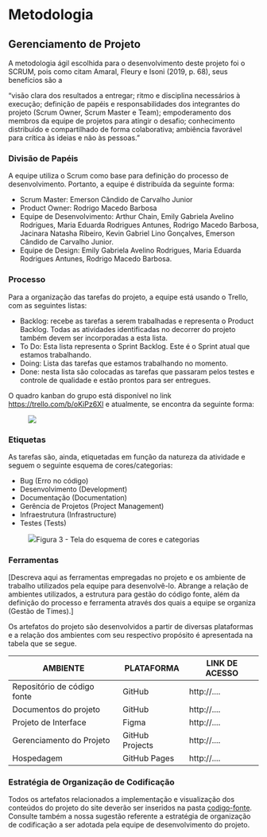 
# Metodologia

## Gerenciamento de Projeto
A metodologia ágil escolhida para o desenvolvimento deste projeto foi o SCRUM, pois como citam Amaral, Fleury e Isoni (2019, p. 68), seus benefícios são a

“visão clara dos resultados a entregar; ritmo e disciplina necessários à execução; definição de papéis e responsabilidades dos integrantes do projeto (Scrum Owner, Scrum Master e Team); empoderamento dos membros da equipe de projetos para atingir o desafio; conhecimento distribuído e compartilhado de forma colaborativa; ambiência favorável para crítica às ideias e não às pessoas.”

### Divisão de Papéis

A equipe utiliza o Scrum como base para definição do processo de desenvolvimento. Portanto, a equipe é distribuída da seguinte forma:
- Scrum Master: Emerson Cândido de Carvalho Junior
- Product Owner: Rodrigo Macedo Barbosa
- Equipe de Desenvolvimento: Arthur Chain, Emily Gabriela Avelino Rodrigues, Maria Eduarda Rodrigues Antunes, Rodrigo Macedo Barbosa, Jacinara Natasha Ribeiro, Kevin Gabriel Lino Gonçalves, Emerson Cândido de Carvalho Junior.
- Equipe de Design: Emily Gabriela Avelino Rodrigues, Maria Eduarda Rodrigues Antunes, Rodrigo Macedo Barbosa.

### Processo

Para a organização das tarefas do projeto, a equipe está usando o Trello, com as seguintes listas:
- Backlog: recebe as tarefas a serem trabalhadas e representa o Product Backlog. Todas as atividades identificadas no decorrer do projeto também devem ser incorporadas a esta lista. 
- To Do: Esta lista representa o Sprint Backlog. Este é o Sprint atual que estamos trabalhando. 
- Doing: Lista das tarefas que estamos trabalhando no momento. 
- Done: nesta lista são colocadas as tarefas que passaram pelos testes e controle de qualidade e estão prontos para ser entregues.

O quadro kanban do grupo está disponível no link https://trello.com/b/oKiPz6Xl e atualmente, se encontra da seguinte forma:
<figure>
  <img src="![db110331-6b36-4aed-bc0f-089a0ded522f](https://github.com/ICEI-PUC-Minas-PMV-ADS/pmv-ads-2024-1-e1-proj-web-t14-projeto-safebytes/assets/165968928/ad2ec4a0-1cfd-45e6-8d5e-2dccb2c960d4)
">
</figure>

### Etiquetas
<p>As tarefas são, ainda, etiquetadas em função da natureza da atividade e seguem o seguinte esquema de cores/categorias:</p>

<ul>
  <li>Bug (Erro no código)</li>
  <li>Desenvolvimento (Development)</li>
  <li>Documentação (Documentation)</li>
  <li>Gerência de Projetos (Project Management)</li>
  <li>Infraestrutura (Infrastructure)</li>
  <li>Testes (Tests)</li>
</ul>

<figure> 
  <img src="https://user-images.githubusercontent.com/100447878/164068979-9eed46e1-9b44-461e-ab88-c2388e6767a1.png"
    <figcaption>Figura 3 - Tela do esquema de cores e categorias</figcaption>
</figure> 
  
### Ferramentas

[Descreva aqui as ferramentas empregadas no projeto e os ambiente de trabalho utilizados pela  equipe para desenvolvê-lo. Abrange a relação de ambientes utilizados, a estrutura para gestão do código fonte, além da definição do processo e ferramenta através dos quais a equipe se organiza (Gestão de Times).]

Os artefatos do projeto são desenvolvidos a partir de diversas plataformas e a relação dos ambientes com seu respectivo propósito é apresentada na tabela que se segue.

| AMBIENTE                            | PLATAFORMA                         | LINK DE ACESSO                         |
|-------------------------------------|------------------------------------|----------------------------------------|
| Repositório de código fonte         | GitHub                             | http://....                            |
| Documentos do projeto               | GitHub                             | http://....                            |
| Projeto de Interface                | Figma                              | http://....                            |
| Gerenciamento do Projeto            | GitHub Projects                    | http://....                            |
| Hospedagem                          | GitHub Pages                       | http://....                            |


### Estratégia de Organização de Codificação 

Todos os artefatos relacionados a implementação e visualização dos conteúdos do projeto do site deverão ser inseridos na pasta [codigo-fonte](http://https://github.com/ICEI-PUC-Minas-PMV-ADS/WebApplicationProject-Template-v2/tree/main/codigo-fonte). Consulte também a nossa sugestão referente a estratégia de organização de codificação a ser adotada pela equipe de desenvolvimento do projeto.
